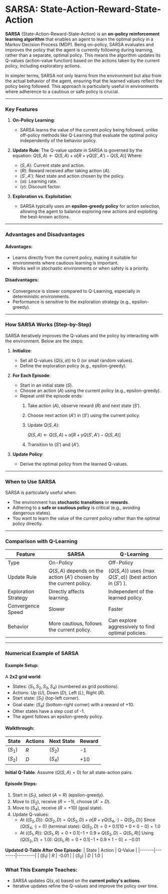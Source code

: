 # SARSA: State-Action-Reward-State-Action

**SARSA** (State-Action-Reward-State-Action) is an **on-policy reinforcement learning algorithm** that enables an agent to learn the optimal policy in a Markov Decision Process (MDP). Being on-policy, SARSA evaluates and improves the policy that the agent is currently following during learning, rather than a separate, optimal policy. This means the algorithm updates its Q-values (action-value function) based on the actions taken by the current policy, including exploratory actions.

In simpler terms, SARSA not only learns from the environment but also from the actual behavior of the agent, ensuring that the learned values reflect the policy being followed. This approach is particularly useful in environments where adherence to a cautious or safe policy is crucial.

---

### Key Features
1. **On-Policy Learning**: 
   - SARSA learns the value of the current policy being followed, unlike off-policy methods like Q-Learning that evaluate the optimal policy independently of the behavior policy.

2. **Update Rule**:
   The Q-value update in SARSA is governed by the equation:
   $Q(S, A) \leftarrow Q(S, A) + \alpha \left[ R + \gamma Q(S', A') - Q(S, A) \right]$
   Where:
   - $( S, A )$: Current state and action.
   - $( R )$: Reward received after taking action $( A )$.
   - $( S', A' )$: Next state and action chosen by the policy.
   - $( \alpha )$: Learning rate.
   - $( \gamma )$: Discount factor.

3. **Exploration vs. Exploitation**:
   - SARSA typically uses an **epsilon-greedy policy** for action selection, allowing the agent to balance exploring new actions and exploiting the best-known actions.

---

### Advantages and Disadvantages

#### Advantages:
- Learns directly from the current policy, making it suitable for environments where cautious learning is important.
- Works well in stochastic environments or when safety is a priority.

#### Disadvantages:
- Convergence is slower compared to Q-Learning, especially in deterministic environments.
- Performance is sensitive to the exploration strategy (e.g., epsilon-greedy).

---

### How SARSA Works (Step-by-Step)

SARSA iteratively improves the Q-values and the policy by interacting with the environment. Below are the steps:

1. **Initialize**:
   - Set all Q-values $( Q(s, a) )$ to 0 (or small random values).
   - Define the exploration policy (e.g., epsilon-greedy).

2. **For Each Episode**:
   - Start in an initial state $( S )$.
   - Choose an action $( A )$ using the current policy (e.g., epsilon-greedy).
   - Repeat until the episode ends:
     1. Take action $( A )$, observe reward $( R )$ and next state $( S' )$.
     2. Choose next action $( A' )$ in $( S' )$ using the current policy.
     3. Update $Q(S, A)$:
        
        $Q(S, A) \leftarrow Q(S, A) + \alpha \left[ R + \gamma Q(S', A') - Q(S, A) \right]$
        
     5. Transition to $( S' )$ and $( A' )$.

3. **Update Policy**:
   - Derive the optimal policy from the learned Q-values.

---

### When to Use SARSA

SARSA is particularly useful when:
- The environment has **stochastic transitions** or **rewards**.
- Adhering to a **safe or cautious policy** is critical (e.g., avoiding dangerous states).
- You want to learn the value of the current policy rather than the optimal policy directly.

---

### Comparison with Q-Learning

| Feature               | SARSA                       | Q-Learning                |
|-----------------------|----------------------------|--------------------------|
| Type                 | On-Policy                  | Off-Policy               |
| Update Rule          | $Q(S, A)$ depends on the action $( A' )$ chosen by the current policy. | $( Q(S, A) )$ uses $( \max Q(S', a) )$ (best action in $( S' )$ ). |
| Exploration Strategy  | Directly affects learning. | Independent of the learned policy. |
| Convergence Speed    | Slower                     | Faster                   |
| Behavior             | More cautious, follows the current policy. | Can explore aggressively to find optimal policies. |

---

### Numerical Example of SARSA

#### Example Setup:
A **2x2 grid world**:
- States: $( S_1, S_2, S_3, S_4 )$ (numbered as grid positions).
- Actions: Up $(U)$, Down $(D)$, Left $(L)$, Right $(R)$.
- Start state: $( S_1 )$ (top-left corner).
- Goal state: $( S_4 )$ (bottom-right corner) with a reward of +10.
- Other states have a step cost of -1.
- The agent follows an epsilon-greedy policy.

#### Walkthrough:

| State | Actions | Next State | Reward |
|-------|---------|------------|--------|
| $( S_1 )$ | $R$ | $( S_2 )$ | -1 |
| $( S_2 )$ | $D$ | $( S_4 )$ | +10 |

**Initial Q-Table**:
Assume $( Q(S, A) = 0 )$ for all state-action pairs.

#### Episode Steps:
1. Start in $( S_1 )$, select $( A = R )$ (epsilon-greedy).
2. Move to $( S_2 )$, receive $( R = -1 )$, choose $( A' = D )$.
3. Move to $( S_4 )$, receive $( R = +10 )$ (goal state).
4. Update Q-values:
   - At $( (S_2, D) )$:
     $Q(S_2, D) = Q(S_2, D) + \alpha \left[ R + \gamma Q(S_4, \cdot) - Q(S_2, D) \right]$
     Since $( Q(S_4, \cdot) = 0 )$ (terminal state):
     $Q(S_2, D) = 0 + 0.1 \left[ 10 + 0 \times 0 - 0 \right] = 1.0$
   - At $( (S_1, R) )$:
     $Q(S_1, R) = 0 + 0.1 \left[ -1 + 0.9 \times Q(S_2, D) - Q(S_1, R) \right]$
     Using $( Q(S_2, D) = 1.0 )$:
     $Q(S_1, R) = 0 + 0.1 \left[ -1 + 0.9 \times 1 - 0 \right] = -0.01$

**Updated Q-Table After One Episode**:
| State | Action | Q-Value |
|-------|--------|---------|
| $( S_1 )$ | $R$ | -0.01   |
| $( S_2 )$ | $D$ | 1.0     |

### What This Example Teaches:
- SARSA updates $Q(s, a)$ based on the **current policy's actions**.
- Iterative updates refine the Q-values and improve the policy over time.
